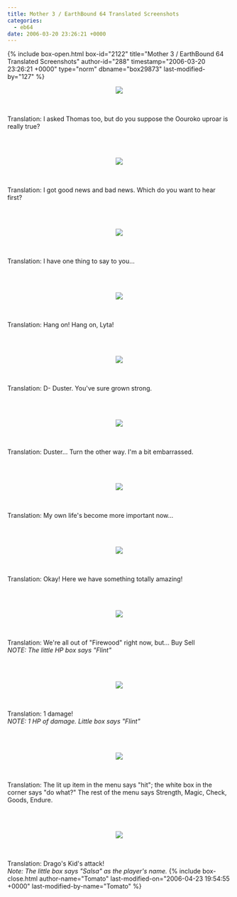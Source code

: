 ```yaml
---
title: Mother 3 / EarthBound 64 Translated Screenshots
categories:
  - eb64
date: 2006-03-20 23:26:21 +0000
---
```

{% include box-open.html box-id="2122" title="Mother 3 / EarthBound 64 Translated Screenshots" author-id="288" timestamp="2006-03-20 23:26:21 +0000" type="norm" dbname="box29873" last-modified-by="127" %}
<CENTER><IMG SRC="flinttalk1.jpg" /></CENTER><br/><br/>

Translation: I asked Thomas too, but do you suppose the Oouroko uproar is really true?<br/>

<br/><br/>
<CENTER><IMG SRC="flinttalk3.jpg" /></CENTER><br/><br/>

Translation: I got good news and bad news. Which do you want to hear first?<br/>

<br/><br/>
<CENTER><IMG SRC="townspeople.jpg" /></CENTER><br/><br/>

Translation: I have one thing to say to you...<br/>

<br/><br/>
<CENTER><IMG SRC="logtrapped.jpg" /></CENTER><br/><br/>

Translation: Hang on! Hang on, Lyta!<br/>

<br/><br/>
<CENTER><IMG SRC="door.jpg" /></CENTER><br/><br/>

Translation: D- Duster. You've sure grown strong.<br/>

<br/><br/>
<CENTER><IMG SRC="pyramid.jpg" /></CENTER><br/><br/>

Translation: Duster... Turn the other way. I'm a bit embarrassed.<br/>

<br/><br/>
<CENTER><IMG SRC="flinttalk2.jpg" /></CENTER><br/><br/>

Translation: My own life's become more important now...<br/>

<br/><br/>
<CENTER><IMG SRC="auction.jpg" /></CENTER><br/><br/>

Translation: Okay! Here we have something totally amazing!<br/>

<br/><br/>
<CENTER><IMG SRC="store.jpg" /></CENTER><br/><br/>

Translation: We're all out of "Firewood" right now, but...   Buy   Sell<br/>
<i>NOTE: The little HP box says "Flint"</i><br/>

<br/><br/>
<CENTER><IMG SRC="battle/pigbattle1.jpg" /></CENTER><br/><br/>

Translation: 1 damage!<br/>
<i>NOTE: 1 HP of damage. Little box says "Flint"</i><br/>

<br/><br/>
<CENTER><IMG SRC="battle/boarbattle.jpg" /></CENTER><br/><br/>

Translation: The lit up item in the menu says "hit"; the white box in the corner says "do what?" The rest of the menu says Strength, Magic, Check, Goods, Endure.<br/>

<br/><br/>	
<CENTER><IMG SRC="battle/dragokid.jpg" /></CENTER><br/><br/>

Translation: Drago's Kid's attack!<br/>
<i>Note: The little box says "Salsa" as the player's name.</i>
{% include box-close.html author-name="Tomato" last-modified-on="2006-04-23 19:54:55 +0000" last-modified-by-name="Tomato" %}
